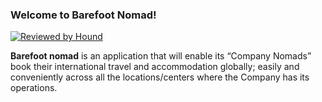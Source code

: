 ### Welcome to Barefoot Nomad!

[![Reviewed by Hound](https://img.shields.io/badge/Reviewed_by-Hound-8E64B0.svg)](https://houndci.com)

<p>
  <strong>Barefoot nomad</strong> is an application that will enable its “Company Nomads” book their international travel and accommodation globally; easily and conveniently across all the locations/centers where the Company has its operations.
</p>
